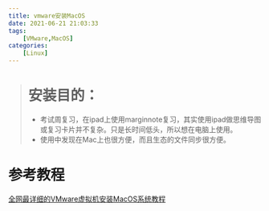```yaml
---
title: vmware安装MacOS
date: 2021-06-21 21:03:33
tags: 
    [VMware,MacOS] 
categories: 
    [Linux]
---
```



> # 安装目的：
> + 考试周复习，在ipad上使用marginnote复习，其实使用ipad做思维导图或复习卡片并不复杂。只是长时间低头，所以想在电脑上使用。
> + 使用中发现在Mac上也很方便，而且生态的文件同步很方便。

# 参考教程
[全网最详细的VMware虚拟机安装MacOS系统教程](https://zhuanlan.zhihu.com/p/337036027)

<br>
<br>
<br>